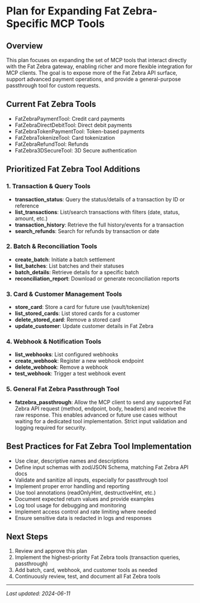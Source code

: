 # Plan for Expanding Fat Zebra-Specific MCP Tools

## Overview

This plan focuses on expanding the set of MCP tools that interact directly with the Fat Zebra gateway, enabling richer and more flexible integration for MCP clients. The goal is to expose more of the Fat Zebra API surface, support advanced payment operations, and provide a general-purpose passthrough tool for custom requests.

## Current Fat Zebra Tools

- FatZebraPaymentTool: Credit card payments
- FatZebraDirectDebitTool: Direct debit payments
- FatZebraTokenPaymentTool: Token-based payments
- FatZebraTokenizeTool: Card tokenization
- FatZebraRefundTool: Refunds
- FatZebra3DSecureTool: 3D Secure authentication

## Prioritized Fat Zebra Tool Additions

### 1. Transaction & Query Tools

- **transaction_status**: Query the status/details of a transaction by ID or reference
- **list_transactions**: List/search transactions with filters (date, status, amount, etc.)
- **transaction_history**: Retrieve the full history/events for a transaction
- **search_refunds**: Search for refunds by transaction or date

### 2. Batch & Reconciliation Tools

- **create_batch**: Initiate a batch settlement
- **list_batches**: List batches and their statuses
- **batch_details**: Retrieve details for a specific batch
- **reconciliation_report**: Download or generate reconciliation reports

### 3. Card & Customer Management Tools

- **store_card**: Store a card for future use (vault/tokenize)
- **list_stored_cards**: List stored cards for a customer
- **delete_stored_card**: Remove a stored card
- **update_customer**: Update customer details in Fat Zebra

### 4. Webhook & Notification Tools

- **list_webhooks**: List configured webhooks
- **create_webhook**: Register a new webhook endpoint
- **delete_webhook**: Remove a webhook
- **test_webhook**: Trigger a test webhook event

### 5. General Fat Zebra Passthrough Tool

- **fatzebra_passthrough**: Allow the MCP client to send any supported Fat Zebra API request (method, endpoint, body, headers) and receive the raw response. This enables advanced or future use cases without waiting for a dedicated tool implementation. Strict input validation and logging required for security.

## Best Practices for Fat Zebra Tool Implementation

- Use clear, descriptive names and descriptions
- Define input schemas with zod/JSON Schema, matching Fat Zebra API docs
- Validate and sanitize all inputs, especially for passthrough tool
- Implement proper error handling and reporting
- Use tool annotations (readOnlyHint, destructiveHint, etc.)
- Document expected return values and provide examples
- Log tool usage for debugging and monitoring
- Implement access control and rate limiting where needed
- Ensure sensitive data is redacted in logs and responses

## Next Steps

1. Review and approve this plan
2. Implement the highest-priority Fat Zebra tools (transaction queries, passthrough)
3. Add batch, card, webhook, and customer tools as needed
4. Continuously review, test, and document all Fat Zebra tools

---

_Last updated: 2024-06-11_
